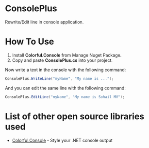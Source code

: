 # ConsolePlus
Rewrite/Edit line in console application.

# How To Use
1. Install **Colorful.Console** from Manage Nuget Package.
1. Copy and paste **ConsolePlus.cs** into your project.


Now write a text in the console with the following command:
```csharp
ConsolePlus.WriteLine("myName", "My name is ...");
```
And you can edit the same line with the following command:
```csharp
ConsolePlus.EditLine("myName", "My name is Sohail MV");
```


# List of other open source libraries used
- [Colorful.Console](https://github.com/tomakita/Colorful.Console) - Style your .NET console output